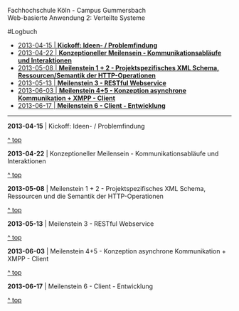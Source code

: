 Fachhochschule Köln - Campus Gummersbach  
Web-basierte Anwendung 2: Verteilte Systeme  

<a name="top"></a>

#Logbuch  

* [2013-04-15 | **Kickoff: Ideen- / Problemfindung**](#2013_04_15)
* [2013-04-22 | **Konzeptioneller Meilensein - Kommunikationsabläufe und Interaktionen**](#2013_04_22)
* [2013-05-08 | **Meilenstein 1 + 2 - Projektspezifisches XML Schema, Ressourcen/Semantik der HTTP-Operationen**](#2013_05_08)
* [2013-05-13 | **Meilenstein 3 - RESTful Webservice**](#2013_05_13)
* [2013-06-03 | **Meilenstein 4+5 - Konzeption asynchrone Kommunikation + XMPP - Client**](#2013_06_03)
* [2013-06-17 | **Meilenstein 6 - Client - Entwicklung**](#2013_06_17)




***

<a id="2013_04_15"></a>**2013-04-15** | Kickoff: Ideen- / Problemfindung


<a href="#top">^ top</a>  


<a id="2013_04_22"></a>**2013-04-22** | Konzeptioneller Meilensein - Kommunikationsabläufe und Interaktionen


<a href="#top">^ top</a>  


<a id="2013_05_08"></a>**2013-05-08** | Meilenstein 1 + 2 - Projektspezifisches XML Schema, Ressourcen und die Semantik der HTTP-Operationen


<a href="#top">^ top</a>  


<a id="2013_05_13"></a>**2013-05-13** | Meilenstein 3 - RESTful Webservice


<a href="#top">^ top</a>  


<a id="2013_06_03"></a>**2013-06-03** | Meilenstein 4+5 - Konzeption asynchrone Kommunikation + XMPP - Client


<a href="#top">^ top</a>  


<a id="2013_06_17"></a>**2013-06-17** | Meilenstein 6 - Client - Entwicklung


<a href="#top">^ top</a>